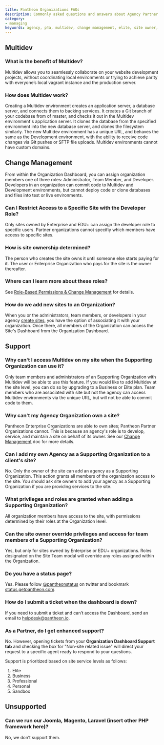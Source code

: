 ```yaml
---
title: Pantheon Organizations FAQs
description: Commonly asked questions and answers about Agency Partner Organizations using the Pantheon Platform.
category:
- managing
keywords: agency, p4a, multidev, change management, elite, site owner, ownership, supporting organization, organizations, team, roles, privileges, support, partner support, ticket
---
```

## Multidev

### What is the benefit of Multidev?

Multidev allows you to seamlessly collaborate on your website development projects, without coordinating local environments or trying to achieve parity with everyone’s local vagrant instance and the production server.

### How does Multidev work?

Creating a Multidev environment creates an application server, a database server, and connects them to backing services. It creates a Git branch of your codebase from of master, and checks it out in the Multidev environment's application server. It clones the database from the specified environment into the new database server, and clones the filesystem similarly. The new Multidev environment has a unique URL, and behaves the same as the Development environment, with the ability to receive code changes via Git pushes or SFTP file uploads. Multidev environments cannot have custom domains.


## Change Management

From within the Organization Dashboard, you can assign organization members one of three roles: Administrator, Team Member, and Developer. Developers in an organization can commit code to Multidev and Development environments, but cannot deploy code or clone databases and files into test or live environments.

### Can I Restrict Access to a Specific Site with the Developer Role?
Only sites owned by Enterprise and EDU+ can assign the developer role to specific users. Partner organizations cannot specifiy which members have access to specific sites.

### How is site ownership determined?
The person who creates the site owns it until someone else starts paying for it. The user or Enterprise Organization who pays for the site is the owner thereafter.

### Where can I learn more about these roles?

See [Role-Based Permissions & Change Management](/docs/change-management) for details.

### How do we add new sites to an Organization?

When you or the administrators, team members, or developers in your agency [create sites](https://dashboard.pantheon.io/sites/create), you have the option of associating it with your organization. Once there, all members of the Organization can access the Site's Dashboard from the Organization Dashboard.

## Support

### Why can't I access Multidev on my site when the Supporting Organization can use it?
Only team members and administrators of an Supporting Organization with Multidev will be able to use this feature. If you would like to add Multidev at the site level, you can do so by upgrading to a Business or Elite plan. Team members who are associated with site but not the agency can access Multidev environments via the unique URL, but will not be able to commit code to them.

### Why can't my Agency Organization own a site?
Pantheon Enterprise Organizations are able to own sites; Pantheon Partner Organizations cannot. This is because an agency's role is to develop, service, and maintain a site on behalf of its owner. See our [Change Management](/docs/change-management/#managing-people-in-an-organization) doc for more details.

### Can I add my own Agency as a Supporting Organization to a client's site?

No. Only the owner of the site can add an agency as a Supporting Organization. This action grants all members of the organization access to the site. You should ask site owners to add your agency as a Supporting Organization if you are providing services to the site.

### What privileges and roles are granted when adding a Supporting Organization?
All organization members have access to the site, with permissions determined by their roles at the Organization level.

### Can the site owner override privileges and access for team members of a Supporting Organization?
Yes, but only for sites owned by Enterprise or EDU+ organizations. Roles designated on the Site Team modal will override any roles assigned within the Organization.

### Do you have a status page?
Yes. Please follow [@pantheonstatus](https://twitter.com/pantheonstatus) on twitter and bookmark [status.getpantheon.com](http://status.getpantheon.com).

### How do I submit a ticket when the dashboard is down?
If you need to submit a ticket and can’t access the Dashboard, send an email to helpdesk@pantheon.io.

### As a Partner, do I get enhanced support?

No. However, opening tickets from your **Organization Dashboard Support tab** and checking the box for "Non-site related issue" will direct your request to a specific agent ready to respond to your questions.

Support is prioritized based on site service levels as follows:

1. Elite
2. Business
3. Professional
4. Personal
5. Sandbox

## Unsupported

### Can we run our Joomla, Magento, Laravel (insert other PHP framework here)?
No, we don’t support them.
